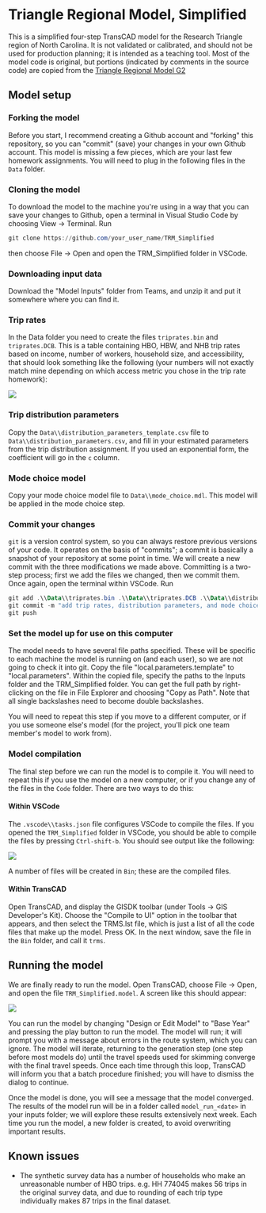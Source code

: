 # Triangle Regional Model, Simplified

This is a simplified four-step TransCAD model for the Research Triangle region of North Carolina. It is not validated or calibrated, and should not be used for production planning; it is intended as a teaching tool. Most of the model code is original, but portions (indicated by comments in the source code) are copied from the [Triangle Regional Model G2](https://github.com/Triangle-Modeling-and-Analytics/TRMG2)

## Model setup

### Forking the model

Before you start, I recommend creating a Github account and "forking" this repository, so you can "commit" (save) your changes in your own Github account. This model is missing a few pieces, which are your last few homework assignments. You will need to plug in the following files in the `Data` folder.

### Cloning the model

To download the model to the machine you're using in a way that you can save your changes to Github, open a terminal in Visual Studio Code by choosing View -> Terminal. Run

```powershell
git clone https://github.com/your_user_name/TRM_Simplified
```

then choose File -> Open and open the TRM_Simplified folder in VSCode.

### Downloading input data

Download the "Model Inputs" folder from Teams, and unzip it and put it somewhere where you can find it.

### Trip rates

In the Data folder you need to create the files `triprates.bin` and `triprates.DCB`. This is a table containing HBO, HBW, and NHB trip rates based on income, number of workers, household size, and accessibility, that should look something like the following (your numbers will not exactly match mine depending on which access metric you chose in the trip rate homework):

![](readme_images/triprates.png)

### Trip distribution parameters

Copy the `Data\\distribution_parameters_template.csv` file to `Data\\distribution_parameters.csv`, and fill in your estimated parameters from the trip distribution assignment. If you used an exponential form, the coefficient will go in the `c` column.

### Mode choice model

Copy your mode choice model file to `Data\\mode_choice.mdl`. This model will be applied in the mode choice step.

### Commit your changes

`git` is a version control system, so you can always restore previous versions of your code. It operates on the basis of "commits"; a commit is basically a snapshot of your repository at some point in time. We will create a new commit with the three modifications we made above. Committing is a two-step process; first we add the files we changed, then we commit them. Once again, open the terminal within VSCode. Run

```powershell
git add .\\Data\\triprates.bin .\\Data\\triprates.DCB .\\Data\\distribution_parameters.csv .\\Data\\mode_choice.mdl
git commit -m "add trip rates, distribution parameters, and mode choice model"
git push
```

### Set the model up for use on this computer

The model needs to have several file paths specified. These will be specific to each machine the model is running on (and each user), so we are not going to check it into git. Copy the file "local.parameters.template" to "local.parameters". Within the copied file, specify the paths to the Inputs folder and the TRM_Simplified folder. You can get the full path by right-clicking on the file in File Explorer and choosing "Copy as Path". Note that all single backslashes need to become double backslashes.

You will need to repeat this step if you move to a different computer, or if you use someone else's model (for the project, you'll pick one team member's model to work from).

### Model compilation

The final step before we can run the model is to compile it. You will need to repeat this if you use the model on a new computer, or if you change any of the files in the `Code` folder. There are two ways to do this:

#### Within VSCode

The `.vscode\\tasks.json` file configures VSCode to compile the files. If you opened the `TRM_Simplified` folder in VSCode, you should be able to compile the files by pressing `Ctrl-shift-b`. You should see output like the following:

![](readme_images/vscode_compile.png)

A number of files will be created in `Bin`; these are the compiled files.

#### Within TransCAD

Open TransCAD, and display the GISDK toolbar (under Tools -> GIS Developer's Kit). Choose the "Compile to UI" option in the toolbar that appears, and then select the TRMS.lst file, which is just a list of all the code files that make up the model. Press OK. In the next window, save the file in the `Bin` folder, and call it `trms`.

## Running the model

We are finally ready to run the model. Open TransCAD, choose File -> Open, and open the file `TRM_Simplified.model`. A screen like this should appear:

![](readme_images/trms.png)

You can run the model by changing "Design or Edit Model" to "Base Year" and pressing the play button to run the model. The model will run; it will prompt you with a message about errors in the route system, which you can ignore. The model will iterate, returning to the generation step (one step before most models do) until the travel speeds used for skimming converge with the final travel speeds. Once each time through this loop, TransCAD will inform you that a batch procedure finished; you will have to dismiss the dialog to continue.

Once the model is done, you will see a message that the model converged. The results of the model run will be in a folder called `model_run_<date>` in your inputs folder; we will explore these results extensively next week. Each time you run the model, a new folder is created, to avoid overwriting important results. 


## Known issues

- The synthetic survey data has a number of households who make an unreasonable number of HBO trips. e.g. HH 774045 makes 56 trips in the original survey data, and due to rounding of each trip type individually makes 87 trips in the final dataset.
